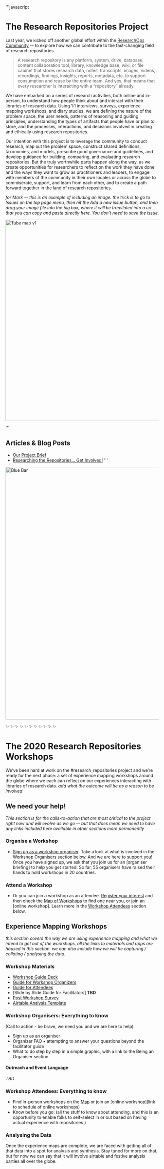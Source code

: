 '''javascript
# The Research Repositories Project 
Last year, we kicked off another global effort within the [ResearchOps Community](https://researchops.community/) -- to explore how we can contribute to the fast-changing field of research repositories. 

> A research repository is any platform, system, drive, database, content collaboration tool, library, knowledge base, wiki, or file cabinet that stores research data, notes, transcripts, images, videos, recordings, findings, insights, reports, metadata, etc. to support consumption and reuse by the entire team. And yes, that means that every researcher is interacting with a “repository” already. 

We have embarked on a series of research activities, both online and in-person, to understand how people think about and interact with their libraries of research data. Using 1:1 interviews, surveys, experience mapping workshops, and diary studies, we are defining the nature of the problem space, the user needs, patterns of reasoning and guiding principles, understanding the types of artifacts that people have or plan to store, and the processes, interactions, and decisions involved in creating and ethically using research repositories. 

Our intention with this project is to leverage the community to conduct research, map out the problem space, construct shared definitions, taxonomies, and models, prescribe good governance and guidelines, and develop guidance for building, comparing, and evaluating research repositories. But the truly worthwhile parts happen along the way, as we create opportunities for researchers to reflect on the work they have done and the ways they want to grow as practitioners and leaders, to engage with members of the community in their own locales or across the globe to commiserate, support, and learn from each other, and to create a path forward together in the land of research repositories. 

_for Mark -- this is an example of including an image. the trick is to go to Issues on the top page menu, then hit the Add a new issue button, and then drag your image file into the big box, where it will be translated into a url that you can copy and paste directly here. You don't need to save the issue._

<img width="660" alt="Tube map v1" src="https://user-images.githubusercontent.com/61110861/74689383-eb2a6080-51a8-11ea-98b3-62728a0e190b.png">

'''
## Articles & Blog Posts
* [Our Project Brief](https://docs.google.com/document/d/1fTAkTZv2m6zGmlKWk-6C2fEUiagxShkh49L4UwUmw5g/edit?usp=sharing)
* [Researching the Repositories… Get Involved!](https://medium.com/researchops-community/researching-the-repositories-get-involved-1a0f53ee2398)
'''

<img width="828" alt="Blue Bar" src="https://user-images.githubusercontent.com/61110861/74689265-7fe08e80-51a8-11ea-98ee-9919922a35f0.png">

:sparkles: :sparkles: :sparkles: :sparkles: :sparkles: :sparkles: :sparkles: :sparkles: :sparkles: :sparkles: :sparkles: 

# The 2020 Research Repositories Workshops 
We’ve been hard at work on the #research_repositories project and we’re ready for the next phase: a set of experience mapping workshops around the globe where we each can reflect on our experiences interacting with libraries of research data. 
_add what the outcome will be as a reason to be involved_

## We need your help!
_This section is for the calls-to-action that are most critical to the project right now and will evolve as we go -- but that does mean we need to have any links included here available in other sections more permanently_

### Organise a Workshop
* [Sign up as a workshop organiser](https://docs.google.com/forms/d/1ch9bDJdmQlMFwm4_4MsRpjh4ZxyjCM_v5Mi61kzuuPQ/viewform?edit_requested=true). Take a look at what is involved in the [Workshop Organisers](#workshop-organisers-everything-to-know) section below. And we are here to support you! Once you have signed up, we ask that you join us for an [organiser briefing] to help you get started. So far, 55 organisers have raised their hands to hold workshops in 20 countries. 

### Attend a Workshop
* Or you can join a workshop as an attendee. [Register your interest](link) and then check the [Map of Workshops](https://www.google.com/maps/d/u/0/edit?mid=1rRM3nncH5YOkL1aCzwFskF0Vzk1vbRoo&ll=20.819791416066206%2C6.252782455528518&z=3) to find one near you, or join an [online workshop]. Learn more in the [Workshop Attendees](#workshop-attendees-everything-to-know) section below.

## Experience Mapping Workshops
_this section covers the way we are using experience mapping and what we intend to get out of the workshops. all the links to materials and apps are housed in this section. we can also include how we will be capturing / collating / analysing the data._

### Workshop Materials
* [Workshop Guide Deck](https://docs.google.com/presentation/d/1LlGjeC5F9OkjuhaEV5RgaaIw9QHMpSLChC0kSuw3Xvs/edit?usp=sharing)
* [Guide for Workshop Organizers](https://drive.google.com/open?id=16pADGzLg9lZJexS5ztQVEwPp_RIdP06gmsVMZNn-kg4)
* [Guide for Attendees](https://drive.google.com/open?id=1hgNU7NTO-Li9MdB4HsOK00wxoK6TQrzmfzC7c8c_96E)
* [Slide by Slide Guide for Facilitators] **TBD**
* [Post Workshop Survey](https://docs.google.com/document/d/1hgNU7NTO-Li9MdB4HsOK00wxoK6TQrzmfzC7c8c_96E/edit#heading=h.aaqas653p77l)
* [Airtable Analysis Template](https://airtable.com/shrWvW4cLM4OxuJXQ)

### Workshop Organisers: Everything to know
(Call to action - be brave, we need you and we are here to help) 
* [Sign up as an organiser](https://docs.google.com/forms/d/1ch9bDJdmQlMFwm4_4MsRpjh4ZxyjCM_v5Mi61kzuuPQ/viewform?edit_requested=true)
* Organizer FAQ • attempting to answer your questions beyond the facilitator guide
* What to do step by step in a simple graphic, with a link to the Being an Organiser section

#### Outreach and Event Language
_TBD_

### Workshop Attendees: Everything to know
* Find in-person workshops on the [Map](https://www.google.com/maps/d/u/0/edit?mid=1rRM3nncH5YOkL1aCzwFskF0Vzk1vbRoo&ll=20.819791416066206%2C6.252782455528518&z=3) or join an [online workshop](link to schedule of online workshops)
* Know before you go: (all the stuff to know about attending, and this is an opportunity to enable folks to self-select in or out based on having actual experience with repositories.)

### Analysing the Data
Once the experience maps are complete, we are faced with getting all of that data into a spot for analysis and synthesis. Stay tuned for more on that, but for now we can say that it will involve airtable and festive analysis parties all over the globe. 

